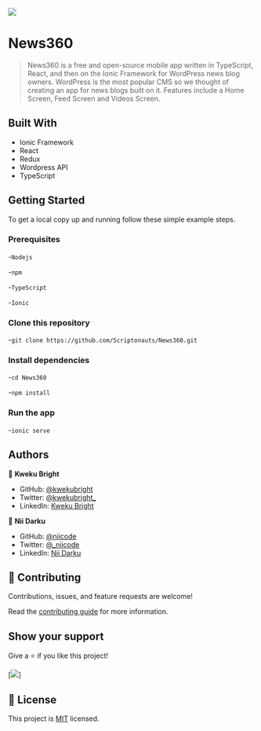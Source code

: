 ![](https://img.shields.io/badge/News360-v1.0.0-blueviolet.svg?style=flat-square)

# News360

> News360 is a free and open-source mobile app written in TypeScript, React, and then on the Ionic Framework for WordPress news blog owners. WordPress is the most popular CMS so we thought of creating an app for news blogs built on it. Features include a Home Screen, Feed Screen and Videos Screen.

## Built With

- Ionic Framework
- React
- Redux
- Wordpress API
- TypeScript

## Getting Started

To get a local copy up and running follow these simple example steps.

### Prerequisites

-`Nodejs`

-`npm`

-`TypeScript`

-`Ionic`

### Clone this repository

-`git clone https://github.com/Scriptonauts/News360.git`

### Install dependencies

-`cd News360`

-`npm install`

### Run the app

-`ionic serve`

## Authors

👤 **Kweku Bright**

- GitHub: [@kwekubright](https://github.com/kwekubright)
- Twitter: [@kwekubright\_](https://twitter.com/kwekubright_)
- LinkedIn: [Kweku Bright](https://linkedin.com/in/kwekubright)

👤 **Nii Darku**

- GitHub: [@niicode](https://github.com/niicode)
- Twitter: [@\_niicode](https://twitter.com/_niicode)
- LinkedIn: [Nii Darku](https://linkedin.com/in//nii-darku-dodoo-082018148/)

## 🤝 Contributing

Contributions, issues, and feature requests are welcome!

Read the [contributing guide](Contribution.md) for more information.

## Show your support

Give a ⭐️ if you like this project!

[![](https://img.shields.io/badge/stars-%7B%7B%20stars%20%7D%7D-blueviolet)]

## 📝 License

This project is [MIT](./MIT.md) licensed.
